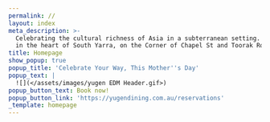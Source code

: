 ```yaml
---
permalink: //
layout: index
meta_description: >-
  Celebrating the cultural richness of Asia in a subterranean setting. Located
  in the heart of South Yarra, on the Corner of Chapel St and Toorak Road.
title: Homepage
show_popup: true
popup_title: 'Celebrate Your Way, This Mother''s Day'
popup_text: |
  ![](</assets/images/yugen EDM Header.gif>)
popup_button_text: Book now!
popup_button_link: 'https://yugendining.com.au/reservations'
_template: homepage
---
```


